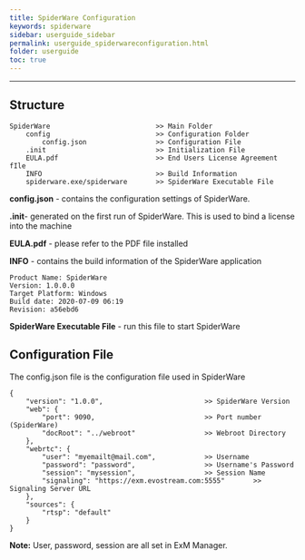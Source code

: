 ```yaml
---
title: SpiderWare Configuration
keywords: spiderware
sidebar: userguide_sidebar
permalink: userguide_spiderwareconfiguration.html
folder: userguide
toc: true
---
```


------

## Structure

```
SpiderWare							>> Main Folder
	config							>> Configuration Folder
		config.json					>> Configuration File
	.init 							>> Initialization File
	EULA.pdf						>> End Users License Agreement fIle
	INFO							>> Build Information
	spiderware.exe/spiderware		>> SpiderWare Executable File
```

**config.json** - contains the configuration settings of SpiderWare.

**.init**- generated on the first run of SpiderWare. This is used to bind a license into the machine

**EULA.pdf** - please refer to the PDF file installed 

**INFO** - contains the build information of the SpiderWare application

```
Product Name: SpiderWare
Version: 1.0.0.0
Target Platform: Windows
Build date: 2020-07-09 06:19
Revision: a56ebd6
```

**SpiderWare Executable File** - run this file to start SpiderWare



## Configuration File

The config.json file is the configuration file used in SpiderWare

```
{
    "version": "1.0.0",							>> SpiderWare Version
    "web": {
        "port": 9090,							>> Port number (SpiderWare)
        "docRoot": "../webroot"					>> Webroot Directory
    },
    "webrtc": {
        "user": "myemailt@mail.com",			>> Username
        "password": "password",					>> Username's Password
        "session": "mysession",					>> Session Name
        "signaling": "https://exm.evostream.com:5555"		>> Signaling Server URL
    },
    "sources": {
        "rtsp": "default"									
    }
}
```

**Note:** User, password, session are all set in ExM Manager.

